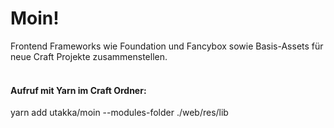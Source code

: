 # Moin!
Frontend Frameworks wie Foundation und Fancybox sowie Basis-Assets für neue Craft Projekte zusammenstellen.  
<br/>

#### Aufruf mit Yarn im Craft Ordner:
yarn add utakka/moin --modules-folder ./web/res/lib
